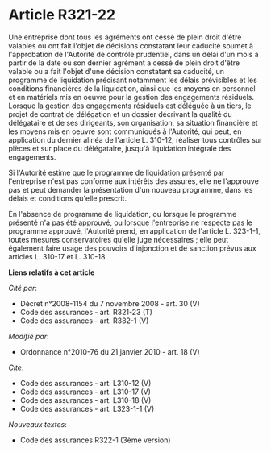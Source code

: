 # Article R321-22

Une entreprise dont tous les agréments ont cessé de plein droit d'être valables ou ont fait l'objet de décisions constatant
leur caducité soumet à l'approbation de l'Autorité de contrôle prudentiel, dans un délai d'un mois à partir de la date où son
dernier agrément a cessé de plein droit d'être valable ou a fait l'objet d'une décision constatant sa caducité, un programme
de liquidation précisant notamment les délais prévisibles et les conditions financières de la liquidation, ainsi que les
moyens en personnel et en matériels mis en oeuvre pour la gestion des engagements résiduels. Lorsque la gestion des
engagements résiduels est déléguée à un tiers, le projet de contrat de délégation et un dossier décrivant la qualité du
délégataire et de ses dirigeants, son organisation, sa situation financière et les moyens mis en oeuvre sont communiqués à
l'Autorité, qui peut, en application du dernier alinéa de l'article L. 310-12, réaliser tous contrôles sur pièces et sur
place du délégataire, jusqu'à liquidation intégrale des engagements. 

Si l'Autorité estime que le programme de liquidation présenté par l'entreprise n'est pas conforme aux intérêts des assurés,
elle ne l'approuve pas et peut demander la présentation d'un nouveau programme, dans les délais et conditions qu'elle
prescrit. 

En l'absence de programme de liquidation, ou lorsque le programme présenté n'a pas été approuvé, ou lorsque l'entreprise ne
respecte pas le programme approuvé, l'Autorité prend, en application de l'article L. 323-1-1, toutes mesures conservatoires
qu'elle juge nécessaires ; elle peut également faire usage des pouvoirs d'injonction et de sanction prévus aux articles L.
310-17 et L. 310-18.

**Liens relatifs à cet article**

_Cité par_:

  - Décret n°2008-1154 du 7 novembre 2008 - art. 30 (V)
  - Code des assurances - art. R321-23 (T)
  - Code des assurances - art. R382-1 (V)

_Modifié par_:

  - Ordonnance n°2010-76 du 21 janvier 2010 - art. 18 (V)

_Cite_:

  - Code des assurances - art. L310-12 (V)
  - Code des assurances - art. L310-17 (V)
  - Code des assurances - art. L310-18 (V)
  - Code des assurances - art. L323-1-1 (V)

_Nouveaux textes_:

  - Code des assurances R322-1 (3ème version)
